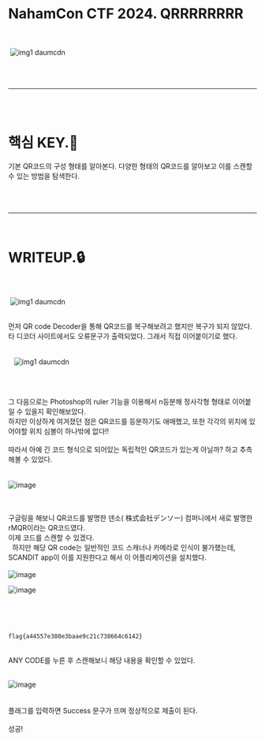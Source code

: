 NahamCon CTF 2024. QRRRRRRRR
============================
<br><br>
 ![img1 daumcdn](https://github.com/banda59/CTF/assets/165415245/67c8242b-2f61-4c2a-baf3-88bd5018a559)
<br><br><br><br>


***
<br><br>

# 핵심 KEY.🔑 
기본 QR코드의 구성 형태를 알아본다.
다양한 형태의 QR코드를 알아보고 이를 스캔할 수 있는 방법을 탐색한다.  
<br><br><br>
***
 <br>
# WRITEUP.🔒 
 <br><br>
 ![img1 daumcdn](https://github.com/banda59/CTF/assets/165415245/26d03e75-0621-4483-9404-ef6a6af9b204)
<br><br>


먼저 QR code Decoder을 통해 QR코드를 복구해보려고 했지만 복구가 되지 않았다.   
타 디코더 사이트에서도 오류문구가 출력되었다. 그래서 직접 이어붙이기로 했다.   
 <br><br>
 
 ![img1 daumcdn](https://github.com/banda59/CTF/assets/165415245/a01234ae-34b0-4e86-831b-d1c0b2564719)

<br><br>

그 다음으로는 Photoshop의 ruler 기능을 이용해서 n등분해 정사각형 형태로 이어붙일 수 있을지 확인해보았다.   
하지만 이상하게 여겨졌던 점은 QR코드를 등분하기도 애매했고, 또한 각각의 위치에 있어야할 위치 심볼이 하나밖에 없다!!   
 <br>
따라서 아예 긴 코드 형식으로 되어있는 독립적인 QR코드가 있는게 아닐까? 하고 추측해볼 수 있었다.   
 
 <br><br>
![image](https://github.com/banda59/CTF/assets/165415245/7bdf215c-63c4-40fc-9610-434da1095ab2)


<br><br>
구글링을 해보니 QR코드를 발명한 덴소( 株式会社デンソー) 컴퍼니에서 새로 발명한 rMQR이라는 QR코드였다.   
이제 코드를 스캔할 수 있겠다.
 <br>
 
하지만 해당 QR code는 일반적인 코드 스캐너나 카메라로 인식이 불가했는데,   
SCANDIT app이 이를 지원한다고 해서 이 어플리케이션을 설치했다.
 <br><br>
![image](https://github.com/banda59/CTF/assets/165415245/516f9c09-b9c9-46de-b927-006d2d3db22a)


![image](https://github.com/banda59/CTF/assets/165415245/5bfde858-8b54-4741-9ab2-610a0182ff41)



 <br><br><br>
```
flag{a44557e380e3baae9c21c738664c6142}
```
<br>
ANY CODE를 누른 후 스캔해보니 해당 내용을 확인할 수 있었다.
 <br><br>
 
![image](https://github.com/banda59/CTF/assets/165415245/c15604f2-fc9f-457c-a489-a8f56593ff70)
 <br><br><br>
플래그를 입력하면 Success 문구가 뜨며 정상적으로 제출이 된다.   
<br>
성공!
